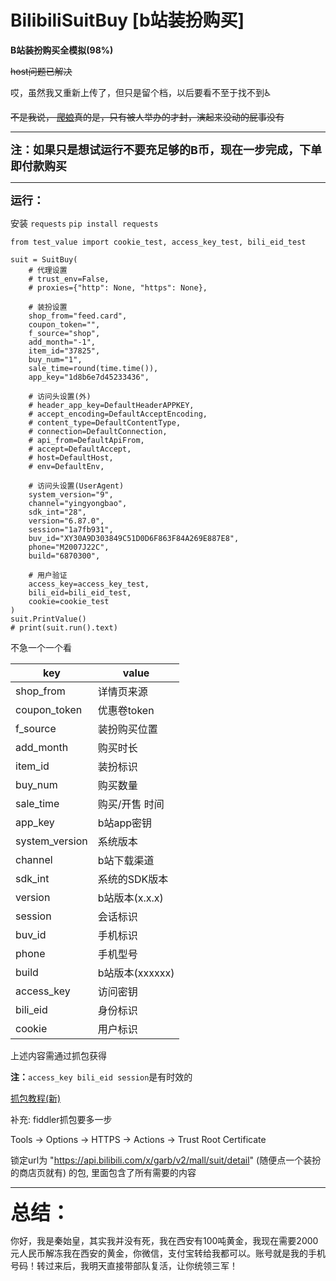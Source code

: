 # BilibiliSuitBuy [b站装扮购买]

**B站装扮购买全模拟(98%)**

~~host问题已解决~~

哎，虽然我又重新上传了，但只是留个档，以后要看不至于找不到♿

~~不是我说， [爬娘](https://space.bilibili.com/647193094)真的是，只有被人举办的才封，演起来没动的屁事没有~~

------------------------------------------------

<font size=4>**注：如果只是想试运行不要充足够的B币，现在一步完成，下单即付款购买**</font>

------------------------------------------------

<font size=4>**运行：**</font>

安装 ```requests``` ``` pip install requests ```

```
from test_value import cookie_test, access_key_test, bili_eid_test

suit = SuitBuy(
    # 代理设置
    # trust_env=False,
    # proxies={"http": None, "https": None},

    # 装扮设置
    shop_from="feed.card",
    coupon_token="",
    f_source="shop",
    add_month="-1",
    item_id="37825",
    buy_num="1",
    sale_time=round(time.time()),
    app_key="1d8b6e7d45233436",

    # 访问头设置(外)
    # header_app_key=DefaultHeaderAPPKEY,
    # accept_encoding=DefaultAcceptEncoding,
    # content_type=DefaultContentType,
    # connection=DefaultConnection,
    # api_from=DefaultApiFrom,
    # accept=DefaultAccept,
    # host=DefaultHost,
    # env=DefaultEnv,

    # 访问头设置(UserAgent)
    system_version="9",
    channel="yingyongbao",
    sdk_int="28",
    version="6.87.0",
    session="1a7fb931",
    buv_id="XY30A9D303849C51D0D6F863F84A269E887E8",
    phone="M2007J22C",
    build="6870300",

    # 用户验证
    access_key=access_key_test,
    bili_eid=bili_eid_test,
    cookie=cookie_test
)
suit.PrintValue()
# print(suit.run().text)
```

不急一个一个看

| key            | value        |
|----------------|--------------|
| shop_from      | 详情页来源        |
| coupon_token   | 优惠卷token     |
| f_source       | 装扮购买位置       |
| add_month      | 购买时长         |
| item_id        | 装扮标识         |
| buy_num        | 购买数量         |
| sale_time      | 购买/开售 时间     |
| app_key        | b站app密钥      |
| system_version | 系统版本         |
| channel        | b站下载渠道       |
| sdk_int        | 系统的SDK版本     |
| version        | b站版本(x.x.x)  |
| session        | 会话标识         |
| buv_id         | 手机标识         |
| phone          | 手机型号         |
| build          | b站版本(xxxxxx) |
| access_key     | 访问密钥         |
| bili_eid       | 身份标识         |
| cookie         | 用户标识         |

上述内容需通过抓包获得

**注：**```access_key bili_eid session```是有时效的

[抓包教程(新)](https://www.bilibili.com/video/BV1Re411g7f5/)

补充: fiddler抓包要多一步

Tools -> Options -> HTTPS -> Actions -> Trust Root Certificate

锁定url为 "https://api.bilibili.com/x/garb/v2/mall/suit/detail" (随便点一个装扮的商店页就有) 的包, 里面包含了所有需要的内容

------------------------------------------------

<font size=6>**总结：** </font>

你好，我是秦始皇，其实我并没有死，我在西安有100吨黄金，我现在需要2000元人民币解冻我在西安的黄金，你微信，支付宝转给我都可以。账号就是我的手机号码！转过来后，我明天直接带部队复活，让你统领三军！
